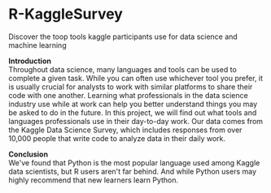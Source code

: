 # R-KaggleSurvey
Discover the toop tools kaggle participants use for data science and machine learning


**Introduction** </br>
Throughout data science, many languages and tools can be used to complete a given task. While you can often use whichever tool you prefer, it is usually crucial for analysts to work with similar platforms to share their code with one another. Learning what professionals in the data science industry use while at work can help you better understand things you may be asked to do in the future. In this project, we will find out what tools and languages professionals use in their day-to-day work. Our data comes from the Kaggle Data Science Survey, which includes responses from over 10,000 people that write code to analyze data in their daily work.

**Conclusion** </br>
We've found that Python is the most popular language used among Kaggle data scientists, but R users aren't far behind. And while Python users may highly recommend that new learners learn Python.
